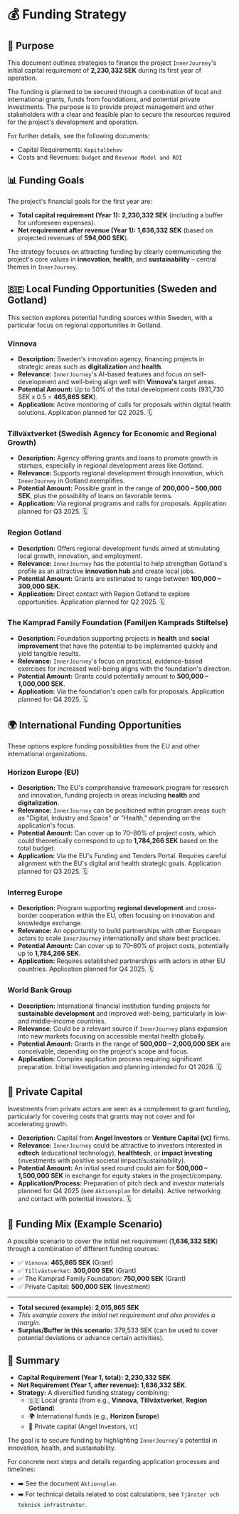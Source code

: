 # 💰 Funding Strategy

## 🎯 Purpose

This document outlines strategies to finance the project `InnerJourney`'s initial capital requirement of **2,230,332 SEK** during its first year of operation.

The funding is planned to be secured through a combination of local and international grants, funds from foundations, and potential private investments. The purpose is to provide project management and other stakeholders with a clear and feasible plan to secure the resources required for the project's development and operation.

For further details, see the following documents:

*   Capital Requirements: `Kapitalbehov`
*   Costs and Revenues: `Budget` and `Revenue Model and ROI`

## 📊 Funding Goals

The project's financial goals for the first year are:

*   **Total capital requirement (Year 1):** **2,230,332 SEK** (including a buffer for unforeseen expenses).
*   **Net requirement after revenue (Year 1):** **1,636,332 SEK** (based on projected revenues of **594,000 SEK**).

The strategy focuses on attracting funding by clearly communicating the project's core values in **innovation**, **health**, and **sustainability** – central themes in `InnerJourney`.

## 🇸🇪 Local Funding Opportunities (Sweden and Gotland)

This section explores potential funding sources within Sweden, with a particular focus on regional opportunities in Gotland.

### Vinnova

*   **Description:** Sweden's innovation agency, financing projects in strategic areas such as **digitalization** and **health**.
*   **Relevance:** `InnerJourney`'s AI-based features and focus on self-development and well-being align well with **Vinnova's** target areas.
*   **Potential Amount:** Up to 50% of the total development costs (931,730 SEK x 0.5 = **465,865 SEK**).
*   **Application:** Active monitoring of calls for proposals within digital health solutions. Application planned for Q2 2025. 🗓️

### Tillväxtverket (Swedish Agency for Economic and Regional Growth)

*   **Description:** Agency offering grants and loans to promote growth in startups, especially in regional development areas like Gotland.
*   **Relevance:** Supports regional development through innovation, which `InnerJourney` in Gotland exemplifies.
*   **Potential Amount:** Possible grant in the range of **200,000 – 500,000 SEK**, plus the possibility of loans on favorable terms.
*   **Application:** Via regional programs and calls for proposals. Application planned for Q3 2025. 🗓️

### Region Gotland

*   **Description:** Offers regional development funds aimed at stimulating local growth, innovation, and employment.
*   **Relevance:** `InnerJourney` has the potential to help strengthen Gotland's profile as an attractive **innovation hub** and create local jobs.
*   **Potential Amount:** Grants are estimated to range between **100,000 – 300,000 SEK**.
*   **Application:** Direct contact with Region Gotland to explore opportunities. Application planned for Q2 2025. 🗓️

### The Kamprad Family Foundation (Familjen Kamprads Stiftelse)

*   **Description:** Foundation supporting projects in **health** and **social improvement** that have the potential to be implemented quickly and yield tangible results.
*   **Relevance:** `InnerJourney`'s focus on practical, evidence-based exercises for increased well-being aligns with the foundation's direction.
*   **Potential Amount:** Grants could potentially amount to **500,000 – 1,000,000 SEK**.
*   **Application:** Via the foundation's open calls for proposals. Application planned for Q4 2025. 🗓️

## 🌍 International Funding Opportunities

These options explore funding possibilities from the EU and other international organizations.

### Horizon Europe (EU)

*   **Description:** The EU's comprehensive framework program for research and innovation, funding projects in areas including **health** and **digitalization**.
*   **Relevance:** `InnerJourney` can be positioned within program areas such as "Digital, Industry and Space" or "Health," depending on the application's focus.
*   **Potential Amount:** Can cover up to 70–80% of project costs, which could theoretically correspond to up to **1,784,266 SEK** based on the total budget.
*   **Application:** Via the EU's Funding and Tenders Portal. Requires careful alignment with the EU's digital and health strategic goals. Application planned for Q3 2025. 🗓️

### Interreg Europe

*   **Description:** Program supporting **regional development** and cross-border cooperation within the EU, often focusing on innovation and knowledge exchange.
*   **Relevance:** An opportunity to build partnerships with other European actors to scale `InnerJourney` internationally and share best practices.
*   **Potential Amount:** Can cover up to 70–80% of project costs, potentially up to **1,784,266 SEK**.
*   **Application:** Requires established partnerships with actors in other EU countries. Application planned for Q4 2025. 🗓️

### World Bank Group

*   **Description:** International financial institution funding projects for **sustainable development** and improved well-being, particularly in low- and middle-income countries.
*   **Relevance:** Could be a relevant source if `InnerJourney` plans expansion into new markets focusing on accessible mental health globally.
*   **Potential Amount:** Grants in the range of **500,000 – 2,000,000 SEK** are conceivable, depending on the project's scope and focus.
*   **Application:** Complex application process requiring significant preparation. Initial investigation and planning intended for Q1 2026. 🗓️

## 💼 Private Capital

Investments from private actors are seen as a complement to grant funding, particularly for covering costs that grants may not cover and for accelerating growth.

*   **Description:** Capital from **Angel Investors** or **Venture Capital (`VC`)** firms.
*   **Relevance:** `InnerJourney` could be attractive to investors interested in **edtech** (educational technology), **healthtech**, or **impact investing** (investments with positive societal impact/sustainability).
*   **Potential Amount:** An initial seed round could aim for **500,000 – 1,500,000 SEK** in exchange for equity stakes in the project/company.
*   **Application/Process:** Preparation of pitch deck and investor materials planned for Q4 2025 (see `Aktionsplan` for details). Active networking and contact with potential investors. 🗓️

## 🧩 Funding Mix (Example Scenario)

A possible scenario to cover the initial net requirement (**1,636,332 SEK**) through a combination of different funding sources:

*   ✅ `Vinnova`: **465,865 SEK** (Grant)
*   ✅ `Tillväxtverket`: **300,000 SEK** (Grant)
*   ✅ The Kamprad Family Foundation: **750,000 SEK** (Grant)
*   ✅ Private Capital: **500,000 SEK** (Investment)

---

*   **Total secured (example):** **2,015,865 SEK**
*   *This example covers the initial net requirement and also provides a margin.*
*   **Surplus/Buffer in this scenario:** 379,533 SEK (can be used to cover potential deviations or advance certain activities).

## 📄 Summary

*   **Capital Requirement (Year 1, total):** **2,230,332 SEK**.
*   **Net Requirement (Year 1, after revenue):** **1,636,332 SEK**.
*   **Strategy:** A diversified funding strategy combining:
    *   🇸🇪 Local grants (from e.g., **Vinnova**, **Tillväxtverket**, **Region Gotland**)
    *   🌍 International funds (e.g., **Horizon Europe**)
    *   💼 Private capital (Angel Investors, `VC`)

The goal is to secure funding by highlighting `InnerJourney`'s potential in innovation, health, and sustainability.

For concrete next steps and details regarding application processes and timelines:

*   ➡️ See the document `Aktionsplan`.
*   ➡️ For technical details related to cost calculations, see `Tjänster och teknisk infrastruktur`.